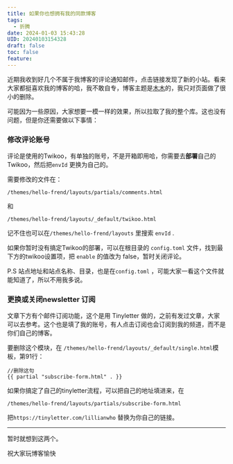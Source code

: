 ```yaml
---
title: 如果你也想拥有我的同款博客
tags:
  - 折腾
date: 2024-01-03 15:43:28
UID: 20240103154328
draft: false
toc: false
feature:
---
```


近期我收到好几个不属于我博客的评论通知邮件，点击链接发现了新的小站。看来大家都挺喜欢我的博客的哈，我不敢自专，博客主题是[木木](https://immmmm.com)的，我只对页面做了很小的删除。

可能因为一些原因，大家想要一模一样的效果，所以拉取了我的整个库。这也没有问题，但是你还需要做以下事情：

### 修改评论账号

评论是使用的Twikoo，有单独的账号，不是开箱即用哈，你需要去**部署**自己的Twikoo，然后把`envId` 更换为自己的。

需要修改的文件在：
```
/themes/hello-frend/layouts/partials/comments.html
```

和

```
/themes/hello-frend/layouts/_default/twikoo.html
```

记不住也可以在`/themes/hello-frend/layouts` 里搜索 `envId` .

如果你暂时没有搞定Twikoo的部署，可以在根目录的 `config.toml` 文件，找到最下方的twikoo设置项，把 `enable` 的值改为 false，暂时关闭评论。

P.S 站点地址和站点名称、目录，也是在`config.toml` ，可能大家一看这个文件就能知道了，所以不用我多说。
### 更换或关闭newsletter 订阅

文章下方有个邮件订阅功能，这个是用 Tinyletter 做的，之前有发过文章，大家可以去参考。这个也是填了我的账号，有人点击订阅也会订阅到我的频道，而不是你们自己的博客。

要删除这个模块，在 `/themes/hello-frend/layouts/_default/single.html`模板，第91行：
```
//删除这句
{{ partial "subscribe-form.html" . }}
```
如果你搞定了自己的tinyletter流程，可以把自己的地址填进来，在
```
/themes/hello-frend/layouts/partials/subscribe-form.html
```

把`https://tinyletter.com/lillianwho` 替换为你自己的链接。

---

暂时就想到这两个。

祝大家玩博客愉快